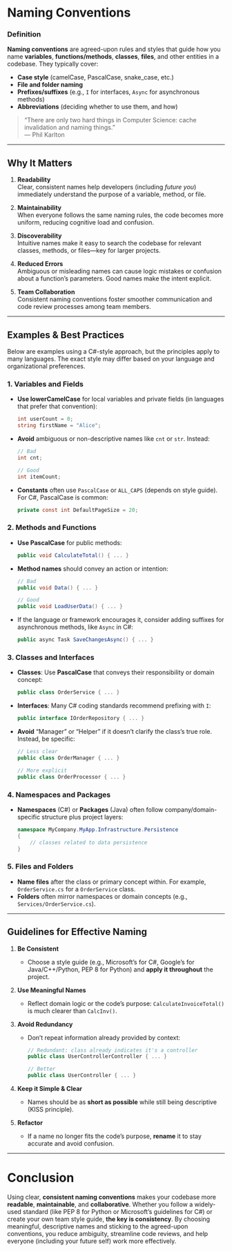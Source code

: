 # Naming Conventions

### Definition

**Naming conventions** are agreed-upon rules and styles that guide how you name **variables**, **functions/methods**, **classes**, **files**, and other entities in a codebase. They typically cover:

- **Case style** (camelCase, PascalCase, snake_case, etc.)  
- **File and folder naming**  
- **Prefixes/suffixes** (e.g., `I` for interfaces, `Async` for asynchronous methods)  
- **Abbreviations** (deciding whether to use them, and how)

> “There are only two hard things in Computer Science: cache invalidation and naming things.”  
> — Phil Karlton

---

## Why It Matters

1. **Readability**  
   Clear, consistent names help developers (including *future you*) immediately understand the purpose of a variable, method, or file.

2. **Maintainability**  
   When everyone follows the same naming rules, the code becomes more uniform, reducing cognitive load and confusion.

3. **Discoverability**  
   Intuitive names make it easy to search the codebase for relevant classes, methods, or files—key for larger projects.

4. **Reduced Errors**  
   Ambiguous or misleading names can cause logic mistakes or confusion about a function’s parameters. Good names make the intent explicit.

5. **Team Collaboration**  
   Consistent naming conventions foster smoother communication and code review processes among team members.

---

## Examples & Best Practices

Below are examples using a C#-style approach, but the principles apply to many languages. The exact style may differ based on your language and organizational preferences.

### 1. Variables and Fields

- **Use lowerCamelCase** for local variables and private fields (in languages that prefer that convention):
  ```csharp
  int userCount = 0;
  string firstName = "Alice";
  ```

- **Avoid** ambiguous or non-descriptive names like `cnt` or `str`. Instead:
  ```csharp
  // Bad
  int cnt;

  // Good
  int itemCount;
  ```

- **Constants** often use `PascalCase` or `ALL_CAPS` (depends on style guide). For C#, PascalCase is common:
  ```csharp
  private const int DefaultPageSize = 20;
  ```

### 2. Methods and Functions

- **Use PascalCase** for public methods:
  ```csharp
  public void CalculateTotal() { ... }
  ```

- **Method names** should convey an action or intention:
  ```csharp
  // Bad
  public void Data() { ... }

  // Good
  public void LoadUserData() { ... }
  ```

- If the language or framework encourages it, consider adding suffixes for asynchronous methods, like `Async` in C#:
  ```csharp
  public async Task SaveChangesAsync() { ... }
  ```

### 3. Classes and Interfaces

- **Classes**: Use **PascalCase** that conveys their responsibility or domain concept:
  ```csharp
  public class OrderService { ... }
  ```

- **Interfaces**: Many C# coding standards recommend prefixing with `I`:
  ```csharp
  public interface IOrderRepository { ... }
  ```

- **Avoid** “Manager” or “Helper” if it doesn’t clarify the class’s true role. Instead, be specific:
  ```csharp
  // Less clear
  public class OrderManager { ... }

  // More explicit
  public class OrderProcessor { ... }
  ```

### 4. Namespaces and Packages

- **Namespaces** (C#) or **Packages** (Java) often follow company/domain-specific structure plus project layers:
  ```csharp
  namespace MyCompany.MyApp.Infrastructure.Persistence
  {
      // classes related to data persistence
  }
  ```

### 5. Files and Folders

- **Name files** after the class or primary concept within. For example, `OrderService.cs` for a `OrderService` class.
- **Folders** often mirror namespaces or domain concepts (e.g., `Services/OrderService.cs`).

---

## Guidelines for Effective Naming

1. **Be Consistent**  
   - Choose a style guide (e.g., Microsoft’s for C#, Google’s for Java/C++/Python, PEP 8 for Python) and **apply it throughout** the project.

2. **Use Meaningful Names**  
   - Reflect domain logic or the code’s purpose: `CalculateInvoiceTotal()` is much clearer than `CalcInv()`.

3. **Avoid Redundancy**  
   - Don’t repeat information already provided by context:  
     ```csharp
     // Redundant: class already indicates it's a controller
     public class UserControllerController { ... }

     // Better
     public class UserController { ... }
     ```

4. **Keep it Simple & Clear**  
   - Names should be as **short as possible** while still being descriptive (KISS principle).

5. **Refactor**  
   - If a name no longer fits the code’s purpose, **rename** it to stay accurate and avoid confusion.

---

# Conclusion

Using clear, **consistent naming conventions** makes your codebase more **readable**, **maintainable**, and **collaborative**. Whether you follow a widely-used standard (like PEP 8 for Python or Microsoft’s guidelines for C#) or create your own team style guide, **the key is consistency**. By choosing meaningful, descriptive names and sticking to the agreed-upon conventions, you reduce ambiguity, streamline code reviews, and help everyone (including your future self) work more effectively.
